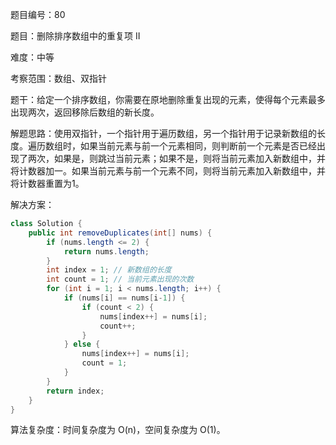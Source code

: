 题目编号：80

题目：删除排序数组中的重复项 II

难度：中等

考察范围：数组、双指针

题干：给定一个排序数组，你需要在原地删除重复出现的元素，使得每个元素最多出现两次，返回移除后数组的新长度。

解题思路：使用双指针，一个指针用于遍历数组，另一个指针用于记录新数组的长度。遍历数组时，如果当前元素与前一个元素相同，则判断前一个元素是否已经出现了两次，如果是，则跳过当前元素；如果不是，则将当前元素加入新数组中，并将计数器加一。如果当前元素与前一个元素不同，则将当前元素加入新数组中，并将计数器重置为1。

解决方案：

```java
class Solution {
    public int removeDuplicates(int[] nums) {
        if (nums.length <= 2) {
            return nums.length;
        }
        int index = 1; // 新数组的长度
        int count = 1; // 当前元素出现的次数
        for (int i = 1; i < nums.length; i++) {
            if (nums[i] == nums[i-1]) {
                if (count < 2) {
                    nums[index++] = nums[i];
                    count++;
                }
            } else {
                nums[index++] = nums[i];
                count = 1;
            }
        }
        return index;
    }
}
```

算法复杂度：时间复杂度为 O(n)，空间复杂度为 O(1)。